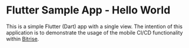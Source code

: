 # Flutter Sample App - Hello World

This is a simple Flutter (Dart) app with a single view. The intention of this application is to demonstrate the usage of the mobile CI/CD functionality within [Bitrise](https://bitrise.io).
